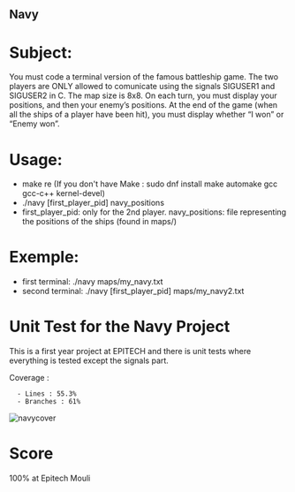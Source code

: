 ## Navy

# Subject:

You must code a terminal version of the famous battleship game. The two players are ONLY allowed to comunicate using the signals SIGUSER1 and SIGUSER2 in C. The map size is 8x8. On each turn, you must display your positions, and then your enemy’s positions. At the end of the game (when all the ships of a player have been hit), you must display whether “I won” or “Enemy won”.

# Usage:

  - make re (If you don't have Make : sudo dnf install make automake gcc gcc-c++ kernel-devel)
  - ./navy [first_player_pid] navy_positions
  - first_player_pid: only for the 2nd player. navy_positions: file representing the positions of the ships (found in maps/)

# Exemple:

  - first terminal: ./navy maps/my_navy.txt
  - second terminal: ./navy [first_player_pid] maps/my_navy2.txt

# Unit Test for the Navy Project

This is a first year project at EPITECH and there is unit tests where everything is tested except the signals part.

Coverage :
      
      - Lines : 55.3%
      - Branches : 61%

![navycover](https://user-images.githubusercontent.com/72025226/138266413-e6b15e4d-b1af-4d48-9be3-69be19c20b2c.jpeg)

# Score

100% at Epitech Mouli
